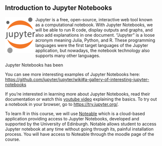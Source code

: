 ## Introduction to Jupyter Notebooks 

<img src="Figures/Jupyter_logo.svg.png" align="left" alt="Jupyter Notebooks Logo" title="Jupyter Notebooks Logo" width="100" height="120"> Jupyter is a free, open-source, interactive web tool known as a computational notebook. With Jupyter Notebooks, we will be able to run R code, display outputs and graphs, and also add explanations in one document. “Jupyter” is a loose acronym meaning Julia, Python, and R. These programming languages were the first target languages of the Jupyter application, but nowadays, the notebook technology also supports many other languages. 

Jupyter Notebooks has been 

You can see more interesting examples of Jupyter Notebooks here:
https://github.com/jupyter/jupyter/wiki#a-gallery-of-interesting-jupyter-notebooks

If you’re interested in learning more about Jupyter Notebooks, read their documentation or watch this [youtube video](https://www.youtube.com/embed/oJ6z02N0Te0) explaining the basics. To try out a notebook in your browser, go to https://try.jupyter.org/.

To learn R in this course, we will use [Noteable](https://noteable.edina.ac.uk/) which is a cloud-based application providing access to Jupyter Notebooks, developed and supported by the University of Edinburgh. Notable allows student to access Jupyter notebook at any time without going through its, painful installation process. You will have access to Noteable through the moodle page of the course.

